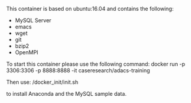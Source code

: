 This container is based on ubuntu:16.04 and contains the following:
* MySQL Server
* emacs
* wget
* git
* bzip2
* OpenMPI

To start this container please use the following command:
docker run -p 3306:3306 -p 8888:8888 -it caseresearch/adacs-training

Then use:
/docker_init/init.sh

to install Anaconda and the MySQL sample data. 

